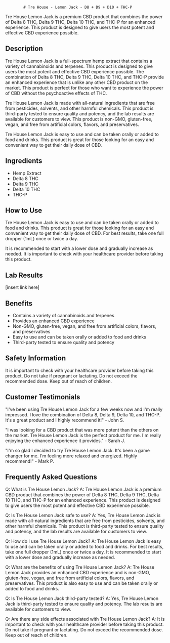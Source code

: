 
            # Tre House - Lemon Jack - D8 + D9 + D10 + THC-P
Tre House Lemon Jack is a premium CBD product that combines the power of Delta 8 THC, Delta 9 THC, Delta 10 THC, and THC-P for an enhanced experience. This product is designed to give users the most potent and effective CBD experience possible.

## Description
Tre House Lemon Jack is a full-spectrum hemp extract that contains a variety of cannabinoids and terpenes. This product is designed to give users the most potent and effective CBD experience possible. The combination of Delta 8 THC, Delta 9 THC, Delta 10 THC, and THC-P provide an enhanced experience that is unlike any other CBD product on the market. This product is perfect for those who want to experience the power of CBD without the psychoactive effects of THC.

Tre House Lemon Jack is made with all-natural ingredients that are free from pesticides, solvents, and other harmful chemicals. This product is third-party tested to ensure quality and potency, and the lab results are available for customers to view. This product is non-GMO, gluten-free, vegan, and free from artificial colors, flavors, and preservatives.

Tre House Lemon Jack is easy to use and can be taken orally or added to food and drinks. This product is great for those looking for an easy and convenient way to get their daily dose of CBD.

## Ingredients
- Hemp Extract
- Delta 8 THC
- Delta 9 THC
- Delta 10 THC
- THC-P

## How to Use
Tre House Lemon Jack is easy to use and can be taken orally or added to food and drinks. This product is great for those looking for an easy and convenient way to get their daily dose of CBD. For best results, take one full dropper (1mL) once or twice a day.

It is recommended to start with a lower dose and gradually increase as needed. It is important to check with your healthcare provider before taking this product.

## Lab Results
[insert link here]

## Benefits
- Contains a variety of cannabinoids and terpenes
- Provides an enhanced CBD experience
- Non-GMO, gluten-free, vegan, and free from artificial colors, flavors, and preservatives
- Easy to use and can be taken orally or added to food and drinks
- Third-party tested to ensure quality and potency

## Safety Information
It is important to check with your healthcare provider before taking this product. Do not take if pregnant or lactating. Do not exceed the recommended dose. Keep out of reach of children.

## Customer Testimonials
"I've been using Tre House Lemon Jack for a few weeks now and I'm really impressed. I love the combination of Delta 8, Delta 9, Delta 10, and THC-P. It's a great product and I highly recommend it!" - John S. 

"I was looking for a CBD product that was more potent than the others on the market. Tre House Lemon Jack is the perfect product for me. I'm really enjoying the enhanced experience it provides." - Sarah J.

"I'm so glad I decided to try Tre House Lemon Jack. It's been a game changer for me. I'm feeling more relaxed and energized. Highly recommend!" - Mark P.

## Frequently Asked Questions
Q: What is Tre House Lemon Jack?
A: Tre House Lemon Jack is a premium CBD product that combines the power of Delta 8 THC, Delta 9 THC, Delta 10 THC, and THC-P for an enhanced experience. This product is designed to give users the most potent and effective CBD experience possible.

Q: Is Tre House Lemon Jack safe to use?
A: Yes, Tre House Lemon Jack is made with all-natural ingredients that are free from pesticides, solvents, and other harmful chemicals. This product is third-party tested to ensure quality and potency, and the lab results are available for customers to view.

Q: How do I use Tre House Lemon Jack?
A: Tre House Lemon Jack is easy to use and can be taken orally or added to food and drinks. For best results, take one full dropper (1mL) once or twice a day. It is recommended to start with a lower dose and gradually increase as needed.

Q: What are the benefits of using Tre House Lemon Jack?
A: Tre House Lemon Jack provides an enhanced CBD experience and is non-GMO, gluten-free, vegan, and free from artificial colors, flavors, and preservatives. This product is also easy to use and can be taken orally or added to food and drinks.

Q: Is Tre House Lemon Jack third-party tested?
A: Yes, Tre House Lemon Jack is third-party tested to ensure quality and potency. The lab results are available for customers to view.

Q: Are there any side effects associated with Tre House Lemon Jack?
A: It is important to check with your healthcare provider before taking this product. Do not take if pregnant or lactating. Do not exceed the recommended dose. Keep out of reach of children.